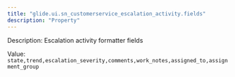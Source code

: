 ```yaml
---
title: "glide.ui.sn_customerservice_escalation_activity.fields"
description: "Property"
---
```


Description: Escalation activity formatter fields

Value: `state,trend,escalation_severity,comments,work_notes,assigned_to,assignment_group`